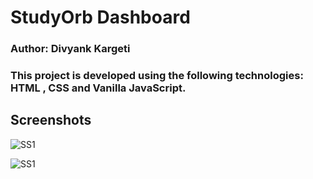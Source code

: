 # StudyOrb Dashboard
### Author: Divyank Kargeti

### This project is developed using the following technologies: HTML , CSS and Vanilla JavaScript.

## Screenshots

![SS1](SS1.jpg)

![SS1](SS2.jpg)
